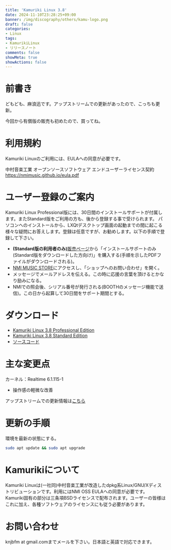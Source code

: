 ```yaml
---
title: 'Kamuriki Linux 3.8'
date: 2024-11-10T23:28:25+09:00
banner: /img/discography/others/kamu-logo.png
draft: false
categories:
- Linux
tags:
- KamurikiLinux
- リリースノート
comments: false
showMeta: true
showActions: false
---
```


# 前書き
どもども、麻浪迅です。アップストリームでの更新があったので、こっちも更新。

今回から有償版の販売も初めたので、買ってね。

# 利用規約
Kamuriki Linuxのご利用には、EULAへの同意が必要です。

中村音楽工業 オープンソースソフトウェア エンドユーザーライセンス契約 https://nmimusic.github.io/eula.pdf

# ユーザー登録のご案内
Kamuriki Linux Professional版には、30日間のインストールサポートが付属します。またStandard版をご利用の方も、後から登録する事で受けられます。
パソコンへのインストールから、LXQtデスクトップ画面の起動までの間に起こる様々な疑問にお答えします。登録は任意ですが、お勧めします。以下の手順で登録して下さい。

- **(Standard版の利用者のみ)**[販売ページ](https://nmimusic.booth.pm/items/6274871)から「インストールサポートのみ(Standard版をダウンロードした方向け)」を購入する(手順を示したPDFファイルがダウンロードされる)。
- [NMI MUSIC STORE](https://nmimusic.booth.pm/)にアクセスし、「ショップへのお問い合わせ」を開く。
- メッセージでメールアドレスを伝える。この時に応援の言葉を頂けるとかなり励みになる。
- NMIでの照会後、シリアル番号が発行される(BOOTHのメッセージ機能で送信)。この日から起算して30日間をサポート期間とする。

# ダウンロード
- [Kamuriki Linux 3.8 Professional Edition](https://nmimusic.booth.pm/items/6274871)
- [Kamuriki Linux 3.8 Standard Edition](https://sourceforge.net/projects/kamurikilinux/files/iso/cheetah/3.7.1/kamuriki-3.8-amd64.iso)
- [ソースコード](https://sourceforge.net/projects/kamurikilinux/files/iso/cheetah/3.7.1/kamuriki-3.7.1.tar.gz)

# 主な変更点
カーネル：Realtime 6.1.115-1

- 操作感の軽微な改善

アップストリームでの更新情報は[こちら](https://www.debian.org/News/2024/20241109)

# 更新の手順
環境を最新の状態にする。
```bash
sudo apt update && sudo apt upgrade
```

# Kamurikiについて
Kamuriki Linuxは(一社同)中村音楽工業が改造したdpkg系Linux/GNU/Xディストリビューションです。利用にはNMI OSS EULAへの同意が必要です。Kamuriki固有の部分は三条項BSDライセンスで配布されます。ユーザーの皆様はこれに加え、各種ソフトウェアのライセンスにも従う必要があります。

# お問い合わせ
knjbfm at gmail.comまでメールを下さい。日本語と英語で対応できます。 
